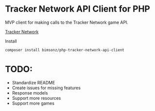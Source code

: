 # Tracker Network API Client for PHP
MVP client for making calls to the Tracker Network game API.

[Tracker Network](https://public-api.tracker.gg)

Install

```
composer install bimsonz/php-tracker-network-api-client
```

# TODO:
- Standardize README
- Create issues for missing features
- Response models
- Support more resources
- Support more games
